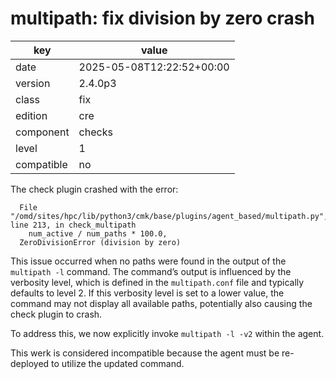 [//]: # (werk v2)
# multipath: fix division by zero crash

key        | value
---------- | ---
date       | 2025-05-08T12:22:52+00:00
version    | 2.4.0p3
class      | fix
edition    | cre
component  | checks
level      | 1
compatible | no

The check plugin crashed with the error:

```
  File "/omd/sites/hpc/lib/python3/cmk/base/plugins/agent_based/multipath.py", line 213, in check_multipath
    num_active / num_paths * 100.0,
  ZeroDivisionError (division by zero)
```

This issue occurred when no paths were found in the output of the `multipath -l` command.
The command’s output is influenced by the verbosity level,
which is defined in the `multipath.conf` file and typically defaults to level 2.
If this verbosity level is set to a lower value,
the command may not display all available paths, potentially also causing the check plugin to crash.

To address this, we now explicitly invoke `multipath -l -v2` within the agent.

This werk is considered incompatible because the agent must be re-deployed
to utilize the updated command.
